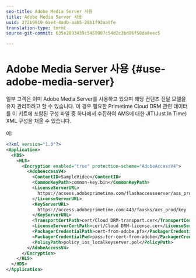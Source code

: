 ```yaml
---
seo-title: Adobe Media Server 사용
title: Adobe Media Server 사용
uuid: 272b9919-6ae4-4adb-aab5-28b1f92aa9fe
translation-type: tm+mt
source-git-commit: 635e2893439c5459907c54d2c3bd86f58da0eec5

---
```



# Adobe Media Server 사용 {#use-adobe-media-server}

일부 고객은 이미 Adobe Media Server를 사용하고 있으며 해당 컨텐츠 전달 모델을 유지 관리하려고 할 수 있습니다. 이 경우 필요한 Primetime Cloud DRM 관련 데이터를 이 키트에 포함된 구성 파일 중 하나에서 수집하여 AMS에 대한 JIT(Just In Time) XML 구성을 채울 수 있습니다.

예:

```xml
<?xml version="1.0"?>
<Application>
  <HDS>
    <HLS>
      <Encryption enabled="true" protection-scheme="AdobeAccessV4">
        <AdobeAccessV4>
          <ContentID>SampleVideo</ContentID>
          <CommonKeyPath>common-key.bin</CommonKeyPath>
          <LicenseServerURL>
            https://access.adobeprimetime.com/flashaccessserver/axs_prod
          </LicenseServerURL>
          <KeyServerURL>
            https://access.adobeprimetime.com:443/faxsks/axs_prod/key
          </KeyServerURL>
          <TransportCertPath>cert/Cloud DRM-transport.cer</TransportCertPath>
          <LicenseServerCertPath>cert/Cloud DRM-license.cer</LicenseServerCertPath>
          <PackagerCredentialPath>cert-from-adobe.pfx</PackagerCredentialPath>
          <PackagerCredentialPwd>pass-for-cert-from-adobe</PackagerCredentialPwd>
          <PolicyPath>policy_ios_localkeyserver.pol</PolicyPath>
        </AdobeAccessV4>
      </Encryption>
    </HLS>
  </HDS>
</Application>
```

